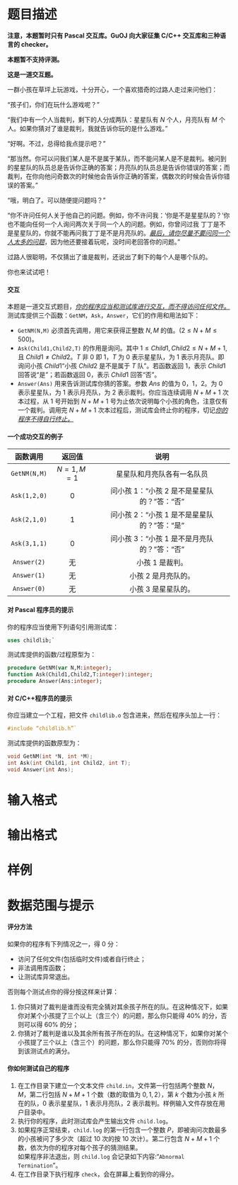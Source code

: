 
# 题目描述

**注意，本题暂时只有 Pascal 交互库。GuOJ 向大家征集 C/C++ 交互库和三种语言的 checker。**

**本题暂不支持评测。**

**这是一道交互题。**

一群小孩在草坪上玩游戏，十分开心，一个喜欢猎奇的过路人走过来问他们：

“孩子们，你们在玩什么游戏呢？”

“我们中有一个人当裁判，剩下的人分成两队：星星队有 $N$ 个人，月亮队有 $M$ 个人。如果你猜对了谁是裁判，我就告诉你玩的是什么游戏。”

“好啊。不过，总得给我点提示吧？”

“那当然。你可以问我们某人是不是属于某队，而不能问某人是不是裁判。被问到的星星队的队员总是告诉你正确的答案；月亮队的队员总是告诉你错误的答案；而裁判，在你向他问奇数次的时候他会告诉你正确的答案，偶数次的时候会告诉你错误的答案。”

“哦，明白了。可以随便提问题吗？”

“你不许问任何人关于他自己的问题。例如，你不许问我：‘你是不是星星队的？’你也不能向任何一个人询问两次关于同一个人的问题。例如，你曾问过我
丁丁是不是星星队的，你就不能再问我丁丁是不是月亮队的。<u><i>最后，请你尽量不要问同一个人太多的问题</i></u>，因为他还要接着玩呢，没时间老回答你的问题。”

过路人很聪明，不仅猜出了谁是裁判，还说出了剩下的每个人是哪个队的。

你也来试试吧！

#### 交互
本题是一道交互式题目，<u><i>你的程序应当和测试库进行交互，而不得访问任何文件。</i></u>测试库提供三个函数：`GetNM`，`Ask`，`Answer`，它们的作用和用法如下：

- `GetNM(N,M)` 必须首先调用，用它来获得正整数 $N,M$ 的值。$(2\le N+M\le500)$。
- `Ask(Child1,Child2,T)` 的作用是询问。其中 $1\le Child1,Child2\le N+M+1$,且 $Child1\ne Child2$。$T$ 非 $0$ 即 $1$，$T$ 为 $0$ 表示星星队，为 $1$ 表示月亮队。即询问小孩 $Child1$“小孩 $Child2$ 是不是属于 $T$ 队”。若函数返回 $1$，表示 $Child1$ 回答说“是”；若函数返回 $0$，表示 $Child1$ 回答“否”。
- `Answer(Ans)` 用来告诉测试库你猜的答案。参数 $Ans$ 的值为 $0$，$1$，$2$。为 $0$ 表示星星队，为 $1$ 表示月亮队，为 $2$ 表示裁判。你应当连续调用 $N+M+1$ 次本过程，从 $1$ 号开始到 $N+M+1$ 号为止依次说明每个小孩的角色，注意仅有一个裁判。调用完 $N+M+1$ 次本过程后，测试库会终止你的程序，切记<u><i>你的程序不得自行终止。</i></u>

#### 一个成功交互的例子
|函数调用|返回值|说明|
|:-:|:-:|:-:|
|`GetNM(N,M)`|$N=1, M=1$|星星队和月亮队各有一名队员|
|`Ask(1,2,0)`|$0$|问小孩 1：“小孩 2 是不是星星队的？”答：“否”|
|`Ask(2,1,0)`|$1$|问小孩 2：“小孩 1 是不是星星队的？”答：“是”|
|`Ask(3,1,1)`|$0$|问小孩 3：“小孩 1 是不是月亮队的？”答：“否”|
|`Answer(2)`|无|小孩 $1$ 是裁判。|
|`Answer(1)`|无<!---->|小孩 $2$ 是月亮队的。|
|`Answer(0)`|无|小孩 $3$ 是星星队的。|

#### 对 Pascal 程序员的提示
你的程序应当使用下列语句引用测试库：

```pas
uses childlib;`
```

测试库提供的函数/过程原型为：
```pas
procedure GetNM(var N,M:integer);
function Ask(Child1,Child2,T:integer):integer;
procedure Answer(Ans:integer);
```

#### 对 C/C++程序员的提示

你应当建立一个工程，把文件 `childlib.o` 包含进来，然后在程序头加上一行：

```c
#include “childlib.h”`
```

测试库提供的函数原型为：

```c
void GetNM(int *N, int *M);
int Ask(int Child1, int Child2, int T);
void Answer(int Ans);
```

# 输入格式



# 输出格式



# 样例



# 数据范围与提示

#### 评分方法
如果你的程序有下列情况之一，得 $0$ 分：

- 访问了任何文件(包括临时文件)或者自行终止；
- 非法调用库函数；
- 让测试库异常退出。

否则每个测试点你的得分按这样来计算：

1. 你只猜对了裁判是谁而没有完全猜对其余孩子所在的队。在这种情况下，如果你对某个小孩提了三个以上（含三个）的问题，那么你只能得 $40\%$ 的分，否则可以得 $60\%$ 的分；
2. 你猜对了裁判是谁以及其余所有孩子所在的队。在这种情况下，如果你对某个小孩提了三个以上（含三个）的问题，那么你只能得 $70\%$ 的分，否则你将得到该测试点的满分。

#### 你如何测试自己的程序
1. 在工作目录下建立一个文本文件 `child.in`，文件第一行包括两个整数 $N$，$M$，第二行包括 $N+M+1$ 个数（数的取值为 $0,1,2$），第 $k$ 个数为小孩 $k$ 所在的队，$0$ 表示星星队，$1$ 表示月亮队，$2$ 表示裁判。样例输入文件存放在用户目录中。
2. 执行你的程序，此时测试库会产生输出文件 `child.log`。
3. 如果程序正常结束，`child.log` 的第一行包含一个整数 $P$，即被询问次数最多的小孩被问了多少次（超过 $10$ 次的按 $10$ 次计）。第二行包含 $N+M+1$ 个数，依次为你的程序对每个孩子的猜测结果。  
如果程序非法退出，则 `child.log` 会记录如下内容:“`Abnormal Termination`”。
4. 在工作目录下执行程序 `check`，会在屏幕上看到你的得分。


